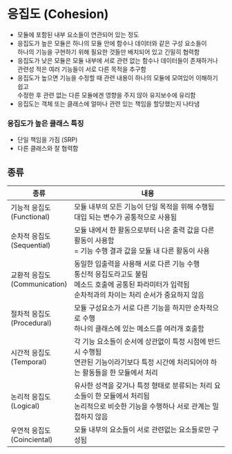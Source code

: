 # 응집도 (Cohesion)
- 모듈에 포함된 내부 요소들이 연관되어 있는 정도
- 응집도가 높은 모듈은 하나의 모듈 안에 함수나 데이터와 같은 구성 요소들이 <br>하나의 기능을 구현하기 위해 필요한 것들만 배치되어 있고 긴밀히 협력함
- 응집도가 낮은 모듈은 모듈 내부에 서로 관련 없는 함수나 데이터들이 존재하거나 <br> 관련성 적은 여러 기능들이 서로 다른 목적을 추구함
- 응집도가 높으면 기능을 수정할 때 관련 내용이 하나의 모듈에 모여있어 이해하기 쉽고 <br> 수정한 후 관련 없는 다른 모듈에겐 영향을 주지 않아 유지보수에 유리함
- 응집도는 객체 또는 클래스에 얼마나 관련 있는 책임을 할당했는지 나타냄
### 응집도가 높은 클래스 특징
- 단일 책임을 가짐 (SRP)
- 다른 클래스와 잘 협력함
## 종류
| 종류                           | 내용                                                                                                  |
|------------------------------|-----------------------------------------------------------------------------------------------------|
| 기능적 응집도 <br> (Functional)    | 모듈 내부의 모든 기능이 단일 목적을 위해 수행됨 <br> 대입 되는 변수가 공통적으로 사용됨                                                |
| 순차적 응집도 <br> (Sequential)    | 모듈 내에서 한 활동으로부터 나온 출력 값을 다른 활동이 사용함  <br> = 기능 수행 결과 값을 모듈 내 다른 활동이 사용                              |
| 교환적 응집도 <br> (Communication) | 동일한 입출력을 사용해 서로 다른 기능 수행 <br> 통신적 응집도라고도 불림 <br> 메소드 호출에 공통된 파라미터가 입력됨 <br> 순차적과의 차이는 처리 순서가 중요하지 않음 |
| 절차적 응집도 <br> (Procedural)    | 모듈 구성요소가 서로 다른 기능을 하지만 순차적으로 수행 <br> 하나의 클래스에 있는 메소드를 여러개 호출함                                       |
| 시간적 응집도 <br> (Temporal)      | 각 기능 요소들이 순서에 상관없이 특정 시점에 반드시 수행됨 <br> 연관된 기능이라기보다 특정 시간에 처리되어야 하는 활동들을 한 모듈에서 처리                   |
| 논리적 응집도 <br> (Logical)       | 유사한 성격을 갖거나 특정 형태로 분류되는 처리 요소들이 한 모듈에서 처리됨 <br> 논리적으로 비슷한 기능을 수행하나 서로 관계는 밀접하지 않음                   |
| 우연적 응집도 <br> (Coinciental)   | 모듈 내부의 요소들이 서로 관련없는 요소들로만 구성됨                                                                       |